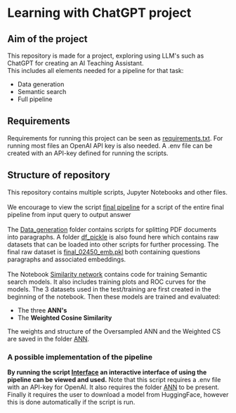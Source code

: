 # Learning with ChatGPT project

## Aim of the project

This repository is made for a project, exploring using LLM's such as ChatGPT for creating an AI Teaching Assistant.\
This includes all elements needed for a pipeline for that task:

- Data generation
- Semantic search
- Full pipeline

## Requirements

Requirements for running this project can be seen as [requirements.txt](requirements.txt).
For running most files an OpenAI API key is also needed. A .env file can be created with an API-key defined for running the scripts.

## Structure of repository

This repository contains multiple scripts, Jupyter Notebooks and other files.\
\
We encourage to view the script [final pipeline](pipeline.ipynb) for a script of the entire final pipeline from input query to output answer\
\
The [Data_generation](Data_Generation) folder contains scripts for splitting PDF documents into paragraphs. A
folder [df_pickle](Data_Generation/df_pickle) is also found here which contains raw datasets that can be loaded into
other scripts for further processing. The final raw dataset
is [final_02450_emb.pkl](Data_Generation/df_pickle/final_02450_emb.pkl) both containing questions paragraphs and
associated embeddings.\
\
The Notebook [Similarity network](Similarity%20network.ipynb) contains code for training Semantic search models.
It also includes training plots and ROC curves for the models.
The 3 datasets used in the test/training are first created in the beginning of the notebook. Then these models are trained and evaluated:

- The three **ANN's** 
- The **Weighted Cosine Similarity**

The weights and structure of the Oversampled ANN and the Weighted CS are saved in the folder [ANN](ANN).
### A possible implementation of the pipeline
**By running the script [Interface](Interface.py) an interactive interface of using the pipeline can be viewed and used.**
Note that this script requires a .env file with an API-key for OpenAI. It also requires the folder [ANN](ANN) to be present.
Finally it requires the user to download a model from HuggingFace, however this is done automatically if the script is run.
